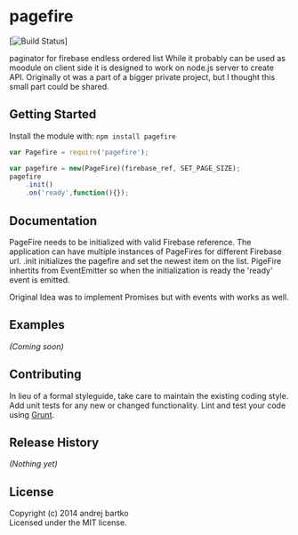 # pagefire

[![Build Status](https://travis-ci.org/webduvet/pagefire.svg?branch=master)]

paginator for firebase endless ordered list
While it probably can be used as moodule on client side it is designed
to work on node.js server to create API. Originally ot was a part of a bigger
private project, but I thought this small part could be shared. 

## Getting Started
Install the module with: `npm install pagefire`

```javascript
var Pagefire = require('pagefire');

var pagefire = new(PageFire)(firebase_ref, SET_PAGE_SIZE);
pagefire
	.init()
	.on('ready',function(){});


```

## Documentation
PageFire needs to be initialized with valid Firebase reference. The application can have multiple instances of PageFires for different Firebase url.
.init initializes the pagefire and set the newest item on the list. PigeFire inhertits from EventEmitter so when the initialization is ready the 'ready' event is emitted.

Original Idea was to implement Promises but with events with works as well.

## Examples
_(Coming soon)_

## Contributing
In lieu of a formal styleguide, take care to maintain the existing coding style. Add unit tests for any new or changed functionality. Lint and test your code using [Grunt](http://gruntjs.com/).

## Release History
_(Nothing yet)_

## License
Copyright (c) 2014 andrej bartko  
Licensed under the MIT license.
